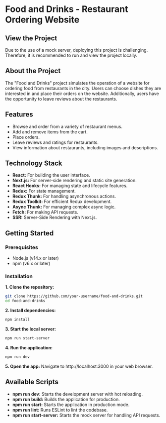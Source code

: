 # Food and Drinks - Restaurant Ordering Website

## View the Project

Due to the use of a mock server, deploying this project is challenging. Therefore, it is recommended to run and view the project locally.

## About the Project

The "Food and Drinks" project simulates the operation of a website for ordering food from restaurants in the city. Users can choose dishes they are interested in and place their orders on the website. Additionally, users have the opportunity to leave reviews about the restaurants.

## Features

- Browse and order from a variety of restaurant menus.
- Add and remove items from the cart.
- Place orders.
- Leave reviews and ratings for restaurants.
- View information about restaurants, including images and descriptions.

## Technology Stack

- **React:** For building the user interface.
- **Next.js:** For server-side rendering and static site generation.
- **React Hooks:** For managing state and lifecycle features.
- **Redux:** For state management.
- **Redux Thunk:** For handling asynchronous actions.
- **Redux Toolkit:** For efficient Redux development.
- **Async Thunk:** For managing complex async logic.
- **Fetch:** For making API requests.
- **SSR:** Server-Side Rendering with Next.js.

## Getting Started

### Prerequisites

- Node.js (v14.x or later)
- npm (v6.x or later)

### Installation

**1. Clone the repository:**

```sh
git clone https://github.com/your-username/food-and-drinks.git
cd food-and-drinks
```

**2. Install dependencies:**

```sh
npm install
```

**3. Start the local server:**

```sh
npm run start-server
```

**4. Run the application:**

```sh
npm run dev
```

**5. Open the app:**
Navigate to http://localhost:3000 in your web browser.

## Available Scripts
- **npm run dev:** Starts the development server with hot reloading.
- **npm run build:** Builds the application for production.
- **npm run start:** Starts the application in production mode.
- **npm run lint:** Runs ESLint to lint the codebase.
- **npm run start-server:** Starts the mock server for handling API requests.
